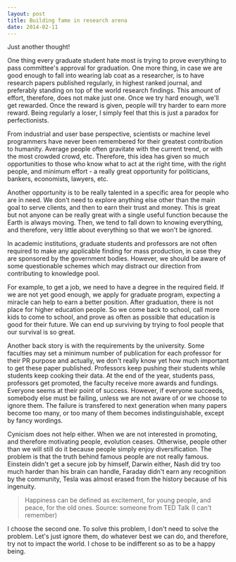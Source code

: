 ```yaml
---
layout: post
title: Building fame in research arena
date: 2014-02-11
---
```


Just another thought!

One thing every graduate student hate most is trying to prove everything to pass committee's approval for graduation. One more thing, in case we are good enough to fall into wearing lab coat as a researcher, is to have research papers published regularly, in highest ranked journal, and preferably standing on top of the world research findings. This amount of effort, therefore, does not make just one. Once we try hard enough, we'll get rewarded. Once the reward is given, people will try harder to earn more reward. Being regularly a loser, I simply feel that this is just a paradox for perfectionists. 

From industrial and user base perspective, scientists or machine level programmers have never been remembered for their greatest contribution to humanity. Average people often gravitate with the current trend, or with the most crowded crowd, etc. Therefore, this idea has given so much opportunities to those who know what to act at the right time, with the right people, and minimum effort - a really great opportunity for politicians, bankers, economists, lawyers, etc. 

Another opportunity is to be really talented in a specific area for people who are in need. We don't need to explore anything else other than the main goal to serve clients, and then to earn their trust and money. This is great but not anyone can be really great with a single useful function because the Earth is always moving. Then, we tend to fall down to knowing everything, and therefore, very little about everything so that we won't be ignored.

In academic institutions, graduate students and professors are not often required to make any applicable finding for mass production, in case they are sponsored by the government bodies. However, we should be aware of some questionable schemes which may distract our direction from contributing to knowledge pool.

For example, to get a job, we need to have a degree in the required field. If we are not yet good enough, we apply for graduate program, expecting a miracle can help to earn a better position. After graduation, there is not place for higher education people. So we come back to school, call more kids to come to school, and prove as often as possible that education is good for their future. We can end up surviving by trying to fool people that our survival is so great. 

Another back story is with the requirements by the university. Some faculties may set a minimum number of publication for each professor for their PR purpose and actually, we don't really know yet how much important to get these paper published. Professors keep pushing their students while students keep cooking their data. At the end of the year, students pass, professors get promoted, the faculty receive more awards and fundings. Everyone seems at their point of success. However, if everyone succeeds, somebody else must be failing, unless we are not aware of or we choose to ignore them. The failure is transfered to next generation when many papers become too many, or too many of them becomes indistinguishable, except by fancy wordings. 

Cynicism does not help either. When we are not interested in promoting, and therefore motivating people, evolution ceases. Otherwise, people other than we will still do it because people simply enjoy diversification. The problem is that the truth behind famous people are not really famous. Einstein didn't get a secure job by himself, Darwin either, Nash did try too much harder than his brain can handle, Faraday didn't earn any recognition by the community, Tesla was almost erased from the history because of his ingenuity. 

> Happiness can be defined as excitement, for young people, and peace, for the old ones. 
> Source: someone from TED Talk (I can't remember)

I choose the second one. To solve this problem, I don't need to solve the problem. Let's just ignore them, do whatever best we can do, and therefore, try not to impact the world. I chose to be indifferent so as to be a happy being. 
